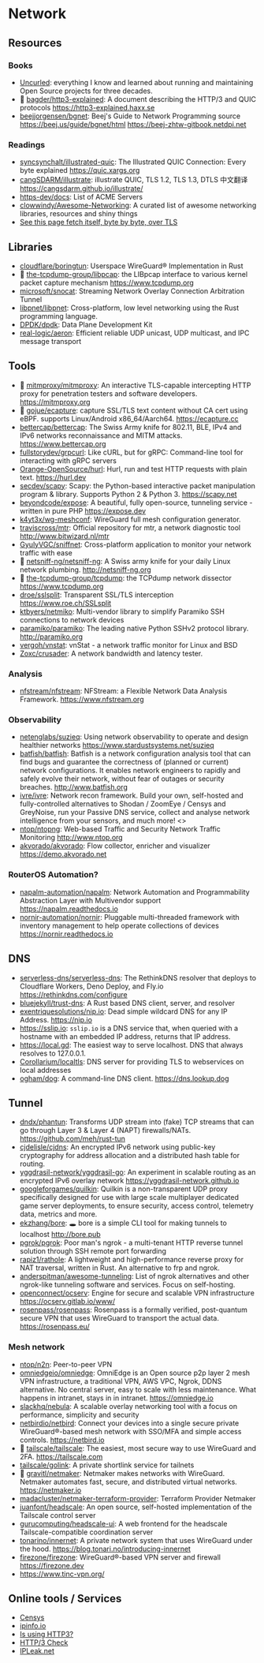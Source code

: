 # Network

## Resources

### Books

- [Uncurled](https://un.curl.dev): everything I know and learned about running
  and maintaining Open Source projects for three decades.
- 🌟 [bagder/http3-explained](https://github.com/bagder/http3-explained): A
  document describing the HTTP/3 and QUIC protocols
  <https://http3-explained.haxx.se>
- [beejjorgensen/bgnet](https://github.com/beejjorgensen/bgnet): Beej's Guide to
  Network Programming source <https://beej.us/guide/bgnet/html>
  <https://beej-zhtw-gitbook.netdpi.net>

### Readings

- [syncsynchalt/illustrated-quic](https://github.com/syncsynchalt/illustrated-quic):
  The Illustrated QUIC Connection: Every byte explained <https://quic.xargs.org>
- [cangSDARM/illustrate](https://github.com/cangSDARM/illustrate): illustrate
  QUIC, TLS 1.2, TLS 1.3, DTLS 中文翻译
  <https://cangsdarm.github.io/illustrate/>
- [https-dev/docs](https://github.com/https-dev/docs/blob/master/list-of-acme-servers.md):
  List of ACME Servers
- [clowwindy/Awesome-Networking](https://github.com/clowwindy/Awesome-Networking):
  A curated list of awesome networking libraries, resources and shiny things
- [See this page fetch itself, byte by byte, over TLS](https://subtls.pages.dev/)

## Libraries

- [cloudflare/boringtun](https://github.com/cloudflare/boringtun): Userspace
  WireGuard® Implementation in Rust
- 🌟 [the-tcpdump-group/libpcap](https://github.com/the-tcpdump-group/libpcap):
  the LIBpcap interface to various kernel packet capture mechanism
  <https://www.tcpdump.org>
- [microsoft/snocat](https://github.com/microsoft/snocat): Streaming Network
  Overlay Connection Arbitration Tunnel
- [libpnet/libpnet](https://github.com/libpnet/libpnet): Cross-platform, low
  level networking using the Rust programming language.
- [DPDK/dpdk](https://github.com/DPDK/dpdk): Data Plane Development Kit
- [real-logic/aeron](https://github.com/real-logic/aeron): Efficient reliable
  UDP unicast, UDP multicast, and IPC message transport

## Tools

- 🌟 [mitmproxy/mitmproxy](https://github.com/mitmproxy/mitmproxy): An
  interactive TLS-capable intercepting HTTP proxy for penetration testers and
  software developers. <https://mitmproxy.org>
- 🌟 [gojue/ecapture](https://github.com/gojue/ecapture): capture SSL/TLS text
  content without CA cert using eBPF. supports Linux/Android x86_64/Aarch64.
  <https://ecapture.cc>
- [bettercap/bettercap](https://github.com/bettercap/bettercap): The Swiss Army
  knife for 802.11, BLE, IPv4 and IPv6 networks reconnaissance and MITM attacks.
  <https://www.bettercap.org>
- [fullstorydev/grpcurl](https://github.com/fullstorydev/grpcurl): Like cURL,
  but for gRPC: Command-line tool for interacting with gRPC servers
- [Orange-OpenSource/hurl](https://github.com/Orange-OpenSource/hurl): Hurl, run
  and test HTTP requests with plain text. <https://hurl.dev>
- [secdev/scapy](https://github.com/secdev/scapy): Scapy: the Python-based
  interactive packet manipulation program & library. Supports Python 2 &
  Python 3. <https://scapy.net>
- [beyondcode/expose](https://github.com/beyondcode/expose): A beautiful, fully
  open-source, tunneling service - written in pure PHP <https://expose.dev>
- [k4yt3x/wg-meshconf](https://github.com/k4yt3x/wg-meshconf): WireGuard full
  mesh configuration generator.
- [traviscross/mtr](https://github.com/traviscross/mtr): Official repository for
  mtr, a network diagnostic tool <http://www.bitwizard.nl/mtr>
- [GyulyVGC/sniffnet](https://github.com/GyulyVGC/sniffnet): Cross-platform
  application to monitor your network traffic with ease
- 🌟 [netsniff-ng/netsniff-ng](https://github.com/netsniff-ng/netsniff-ng): A
  Swiss army knife for your daily Linux network plumbing.
  <http://netsniff-ng.org>
- 🌟 [the-tcpdump-group/tcpdump](https://github.com/the-tcpdump-group/tcpdump):
  the TCPdump network dissector <https://www.tcpdump.org>
- [droe/sslsplit](https://github.com/droe/sslsplit): Transparent SSL/TLS
  interception <https://www.roe.ch/SSLsplit>
- [ktbyers/netmiko](https://github.com/ktbyers/netmiko): Multi-vendor library to
  simplify Paramiko SSH connections to network devices
- [paramiko/paramiko](https://github.com/paramiko/paramiko): The leading native
  Python SSHv2 protocol library. <http://paramiko.org>
- [vergoh/vnstat](https://github.com/vergoh/vnstat): vnStat - a network traffic
  monitor for Linux and BSD
- [Zoxc/crusader](https://github.com/Zoxc/crusader): A network bandwidth and
  latency tester.

### Analysis

- [nfstream/nfstream](https://github.com/nfstream/nfstream): NFStream: a
  Flexible Network Data Analysis Framework. <https://www.nfstream.org>

### Observability

- [netenglabs/suzieq](https://github.com/netenglabs/suzieq): Using network
  observability to operate and design healthier networks
  <https://www.stardustsystems.net/suzieq>
- [batfish/batfish](https://github.com/batfish/batfish): Batfish is a network
  configuration analysis tool that can find bugs and guarantee the correctness
  of (planned or current) network configurations. It enables network engineers
  to rapidly and safely evolve their network, without fear of outages or
  security breaches. <http://www.batfish.org>
- [ivre/ivre](https://github.com/ivre/ivre): Network recon framework. Build your
  own, self-hosted and fully-controlled alternatives to Shodan / ZoomEye /
  Censys and GreyNoise, run your Passive DNS service, collect and analyse
  network intelligence from your sensors, and much more! <>
- [ntop/ntopng](https://github.com/ntop/ntopng): Web-based Traffic and Security
  Network Traffic Monitoring <http://www.ntop.org>
- [akvorado/akvorado](https://github.com/akvorado/akvorado): Flow collector,
  enricher and visualizer <https://demo.akvorado.net>

### RouterOS Automation?

- [napalm-automation/napalm](https://github.com/napalm-automation/napalm):
  Network Automation and Programmability Abstraction Layer with Multivendor
  support <https://napalm.readthedocs.io>
- [nornir-automation/nornir](https://github.com/nornir-automation/nornir):
  Pluggable multi-threaded framework with inventory management to help operate
  collections of devices <https://nornir.readthedocs.io>

## DNS

- [serverless-dns/serverless-dns](https://github.com/serverless-dns/serverless-dns):
  The RethinkDNS resolver that deploys to Cloudflare Workers, Deno Deploy, and
  Fly.io <https://rethinkdns.com/configure>
- [bluejekyll/trust-dns](https://github.com/bluejekyll/trust-dns): A Rust based
  DNS client, server, and resolver
- [exentriquesolutions/nip.io](https://github.com/exentriquesolutions/nip.io):
  Dead simple wildcard DNS for any IP Address. <https://nip.io>
- <https://sslip.io>: `sslip.io` is a DNS service that, when queried with a
  hostname with an embedded IP address, returns that IP address.
- <https://local.gd>: The easiest way to serve localhost. DNS that always
  resolves to 127.0.0.1.
- [Corollarium/localtls](https://github.com/Corollarium/localtls): DNS server
  for providing TLS to webservices on local addresses
- [ogham/dog](https://github.com/ogham/dog): A command-line DNS client.
  <https://dns.lookup.dog>

## Tunnel

- [dndx/phantun](https://github.com/dndx/phantun): Transforms UDP stream into
  (fake) TCP streams that can go through Layer 3 & Layer 4 (NAPT)
  firewalls/NATs. https://github.com/meh/rust-tun
- [cjdelisle/cjdns](https://github.com/cjdelisle/cjdns): An encrypted IPv6
  network using public-key cryptography for address allocation and a distributed
  hash table for routing.
- [yggdrasil-network/yggdrasil-go](https://github.com/yggdrasil-network/yggdrasil-go):
  An experiment in scalable routing as an encrypted IPv6 overlay network
  <https://yggdrasil-network.github.io>
- [googleforgames/quilkin](https://github.com/googleforgames/quilkin): Quilkin
  is a non-transparent UDP proxy specifically designed for use with large scale
  multiplayer dedicated game server deployments, to ensure security, access
  control, telemetry data, metrics and more.
- [ekzhang/bore](https://github.com/ekzhang/bore): 🕳 bore is a simple CLI tool
  for making tunnels to localhost <http://bore.pub>
- [pgrok/pgrok](https://github.com/pgrok/pgrok): Poor man's ngrok - a
  multi-tenant HTTP reverse tunnel solution through SSH remote port forwarding
- [rapiz1/rathole](https://github.com/rapiz1/rathole): A lightweight and
  high-performance reverse proxy for NAT traversal, written in Rust. An
  alternative to frp and ngrok.
- [anderspitman/awesome-tunneling](https://github.com/anderspitman/awesome-tunneling):
  List of ngrok alternatives and other ngrok-like tunneling software and
  services. Focus on self-hosting.
- [openconnect/ocserv](https://gitlab.com/openconnect/ocserv): Engine for secure
  and scalable VPN infrastructure https://ocserv.gitlab.io/www/
- [rosenpass/rosenpass](https://github.com/rosenpass/rosenpass): Rosenpass is a
  formally verified, post-quantum secure VPN that uses WireGuard to transport
  the actual data. <https://rosenpass.eu/>

### Mesh network

- [ntop/n2n](https://github.com/ntop/n2n): Peer-to-peer VPN
- [omniedgeio/omniedge](https://github.com/omniedgeio/omniedge): OmniEdge is an
  Open source p2p layer 2 mesh VPN infrastructure, a traditional VPN, AWS VPC,
  Ngrok, DDNS alternative. No central server, easy to scale with less
  maintenance. What happens in intranet, stays in in intranet.
  <https://omniedge.io>
- [slackhq/nebula](https://github.com/slackhq/nebula): A scalable overlay
  networking tool with a focus on performance, simplicity and security
- [netbirdio/netbird](https://github.com/netbirdio/netbird): Connect your
  devices into a single secure private WireGuard®-based mesh network with
  SSO/MFA and simple access controls. <https://netbird.io>
- 🌟 [tailscale/tailscale](https://github.com/tailscale/tailscale): The easiest,
  most secure way to use WireGuard and 2FA. <https://tailscale.com>
- [tailscale/golink](https://github.com/tailscale/golink): A private shortlink
  service for tailnets
- 🌟 [gravitl/netmaker](https://github.com/gravitl/netmaker): Netmaker makes
  networks with WireGuard. Netmaker automates fast, secure, and distributed
  virtual networks. <https://netmaker.io>
- [madacluster/netmaker-terraform-provider](https://github.com/madacluster/netmaker-terraform-provider):
  Terraform Provider Netmaker
- [juanfont/headscale](https://github.com/juanfont/headscale): An open source,
  self-hosted implementation of the Tailscale control server
- [gurucomputing/headscale-ui](https://github.com/gurucomputing/headscale-ui): A
  web frontend for the headscale Tailscale-compatible coordination server
- [tonarino/innernet](https://github.com/tonarino/innernet): A private network
  system that uses WireGuard under the hood.
  <https://blog.tonari.no/introducing-innernet>
- [firezone/firezone](https://github.com/firezone/firezone): WireGuard®-based
  VPN server and firewall <https://firezone.dev>
- https://www.tinc-vpn.org/

## Online tools / Services

- [Censys](https://search.censys.io)
- [ipinfo.io](https://ipinfo.io)
- [Is using HTTP3?](https://http3.is)
- [HTTP/3 Check](https://http3check.net)
- [IPLeak.net](https://ipleak.net)
